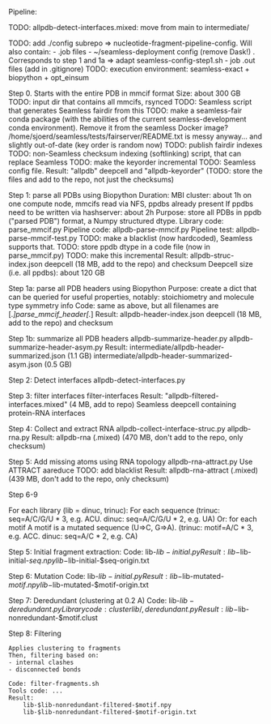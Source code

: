 Pipeline:

TODO: allpdb-detect-interfaces.mixed:
move from main to intermediate/  

TODO: add ./config subrepo => nucleotide-fragment-pipeline-config. Will also contain:
    -  .job files
    -  ~/seamless-deployment config (remove Dask!) . Corresponds to step 1 and 1a => adapt seamless-config-step1.sh
    - job .out files (add in .gitignore)
TODO: execution environment: seamless-exact + biopython + opt_einsum

Step 0. Starts with the entire PDB in mmcif format
    Size: about 300 GB
    TODO: input dir that contains all mmcifs, rsynced
    TODO: Seamless script that generates Seamless fairdir from this
    TODO: make a seamless-fair conda package (with the abilities of the current seamless-development conda environment). Remove it from the seamless Docker image? /home/sjoerd/seamless/tests/fairserver/README.txt is messy anyway... and slightly out-of-date (key order is random now)
    TODO: publish fairdir indexes
    TODO: non-Seamless checksum indexing (softlinking) script, that can replace Seamless
    TODO: make the keyorder incremental
    TODO: Seamless config file.
    Result: "allpdb" deepcell and "allpdb-keyorder" (TODO: store the files and add to the repo, not just the checksums)

Step 1: parse all PDBs using Biopython
    Duration:
        MBI cluster: about 1h on one compute node, mmcifs read via NFS, ppdbs already present
            If ppdbs need to be written via hashserver: about 2h
    Purpose: store all PDBs in ppdb ("parsed PDB") format, a Numpy structured dtype.
    Library code: parse_mmcif.py
    Pipeline code: allpdb-parse-mmcif.py
    Pipeline test: allpdb-parse-mmcif-test.py
    TODO: make a blacklist (now hardcoded), Seamless supports that.
    TODO: store ppdb dtype in a code file (now in parse_mmcif.py)
    TODO: make this incremental
    Result: allpdb-struc-index.json deepcell (18 MB, add to the repo) and checksum
        Deepcell size (i.e. all ppdbs): about 120 GB

Step 1a: parse all PDB headers using Biopython
    Purpose: create a dict that can be queried for useful properties, notably:
        stoichiometry and molecule type
        symmetry info
    Code: same as above, but all filenames are [.*]parse_mmcif_header[.*]
    Result: allpdb-header-index.json  deepcell (18 MB, add to the repo) and checksum

Step 1b: summarize all PDB headers
    allpdb-summarize-header.py
    allpdb-summarize-header-asym.py
    Result:
        intermediate/allpdb-header-summarized.json (1.1 GB)
        intermediate/allpdb-header-summarized-asym.json (0.5 GB)

Step 2: Detect interfaces
    allpdb-detect-interfaces.py

Step 3: filter interfaces
    filter-interfaces
    Result: "allpdb-filtered-interfaces.mixed" (4 MB, add to repo) Seamless deepcell containing protein-RNA interfaces

Step 4: Collect and extract RNA
    allpdb-collect-interface-struc.py
    allpdb-rna.py
    Result: allpdb-rna (.mixed) (470 MB, don't add to the repo, only checksum)

Step 5: Add missing atoms using RNA topology
    allpdb-rna-attract.py
    Use ATTRACT aareduce
    TODO: add blacklist
    Result: allpdb-rna-attract (.mixed) (439 MB, don't add to the repo, only checksum)

Step 6-9

For each library (lib = dinuc, trinuc):
For each sequence (trinuc: seq=A/C/G/U \* 3, e.g. ACU. dinuc: seq=A/C/G/U \* 2, e.g. UA)
Or: for each motif
A motif is a mutated sequence (U=>C, G=>A).
    (trinuc: motif=A/C \* 3, e.g. ACC. dinuc: seq=A/C \* 2, e.g. CA)

Step 5: Initial fragment extraction:
    Code: lib-$lib-initial.py
    Result:
        lib-$lib-initial-$seq.npy
        lib-$lib-initial-$seq-origin.txt

Step 6: Mutation
    Code: lib-$lib-initial.py
    Result:
        lib-$lib-mutated-$motif.npy
        lib-$lib-mutated-$motif-origin.txt

Step 7:
    Deredundant (clustering at 0.2 A)
    Code: lib-$lib-deredundant.py
    Library code: clusterlib/, deredundant.py
    Result:
        lib-$lib-nonredundant-$motif.clust

Step 8:
    Filtering

    Applies clustering to fragments
    Then, filtering based on:
    - internal clashes
    - disconnected bonds

    Code: filter-fragments.sh
    Tools code: ...
    Result:
        lib-$lib-nonredundant-filtered-$motif.npy
        lib-$lib-nonredundant-filtered-$motif-origin.txt

